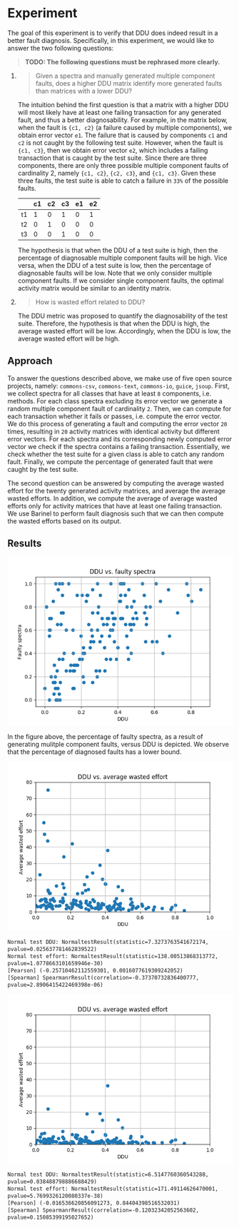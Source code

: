 # Experiment

The goal of this experiment is to verify that DDU does indeed result in a better fault diagnosis.
Specifically, in this experiment, we would like to answer the two following questions:

>**TODO: The following questions must be rephrased more clearly.**

1. >Given a spectra and manually generated multiple component faults, does a higher DDU matrix identify more generated faults than matrices with a lower DDU? 

    The intuition behind the first question is that a matrix with a higher DDU will most likely have at least one failing transaction for any generated fault, and thus a better diagnosability.
    For example, in the matrix below, when the fault is `{c1, c2}` (a failure caused by multiple components), we obtain error vector `e1`.
    The failure that is caused by components `c1` and `c2` is not caught by the following test suite.
    However, when the fault is `{c1, c3}`, then we obtain error vector `e2`, which includes a failing transaction that is caught by the test suite.
    Since there are three components, there are only three possible multiple component faults of cardinality 2, namely `{c1, c2}`, `{c2, c3}`, and `{c1, c3}`.
    Given these three faults, the test suite is able to catch a failure in `33%` of the possible faults.

    ||c1|c2|c3|e1|e2|
    ---|---|---|---|---|---|
    t1|1|0|1|0|1|
    t2|0|1|0|0|0|
    t3|0|0|1|0|0|

    The hypothesis is that when the DDU of a test suite is high, then the percentage of diagnosable multiple component faults will be high.
    Vice versa, when the DDU of a test suite is low, then the percentage of diagnosable faults will be low.
    Note that we only consider multiple component faults.
    If we consider single component faults, the optimal activity matrix would be similar to an identity matrix.

2. >How is wasted effort related to DDU?

    The DDU metric was proposed to quantify the diagnosability of the test suite.
    Therefore, the hypothesis is that when the DDU is high, the average wasted effort will be low.
    Accordingly, when the DDU is low, the average wasted effort will be high.


## Approach

To answer the questions described above, we make use of five open source projects, namely: `commons-csv`, `commons-text`, `commons-io`, `guice`, `jsoup`.
First, we collect spectra for all classes that have at least `8` components, i.e. methods.
For each class spectra excluding its error vector we generate a random multiple component fault of cardinality `2`.
Then, we can compute for each transaction whether it fails or passes, i.e. compute the error vector.
We do this process of generating a fault and computing the error vector `20` times, resulting in `20` activity matrices with identical activity but different error vectors.
For each spectra and its corresponding newly computed error vector we check if the spectra contains a failing transaction.
Essentially, we check whether the test suite for a given class is able to catch any random fault.
Finally, we compute the percentage of generated fault that were caught by the test suite.

The second question can be answered by computing the average wasted effort for the twenty generated activity matrices, and average the average wasted efforts.
In addition, we compute the average of average wasted efforts only for activity matrices that have at least one failing transaction.
We use Barinel to perform fault diagnosis such that we can then compute the wasted efforts based on its output.

## Results

![](img/ddu_faulty_spectra.png)

In the figure above, the percentage of faulty spectra, as a result of generating mulitple component faults, versus DDU is depicted.
We observe that the percentage of diagnosed faults has a lower bound.


![](img/wasted_effort_vs_ddu_unfiltered.png)

```
Normal test DDU: NormaltestResult(statistic=7.3273763541672174, pvalue=0.025637781462839522)
Normal test effort: NormaltestResult(statistic=138.00513868313772, pvalue=1.0778663101659946e-30)
[Pearson] (-0.25710462112559301, 0.0016077619309242052)
[Spearman] SpearmanrResult(correlation=-0.37370732836400777, pvalue=2.8906415422469398e-06)
```

![](img/wasted_effort_vs_ddu_filtered.png)

```
Normal test DDU: NormaltestResult(statistic=6.5147760360543288, pvalue=0.038488798886688429)
Normal test effort: NormaltestResult(statistic=171.49114626470001, pvalue=5.7699326120080337e-38)
[Pearson] (-0.016536620856091273, 0.84404398516532031)
[Spearman] SpearmanrResult(correlation=-0.12032342052563602, pvalue=0.15085399195027652)
```
